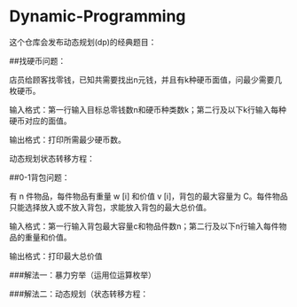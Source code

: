 # Dynamic-Programming
这个仓库会发布动态规划(dp)的经典题目：

##找硬币问题：

店员给顾客找零钱，已知共需要找出n元钱，并且有k种硬币面值，问最少需要几枚硬币。

输入格式：第一行输入目标总零钱数n和硬币种类数k；第二行及以下k行输入每种硬币对应的面值。

输出格式：打印所需最少硬币数。

动态规划状态转移方程：

##0-1背包问题：

有 n 件物品，每件物品有重量 w [i] 和价值 v [i]，背包的最大容量为 C。每件物品只能选择放入或不放入背包，求能放入背包的最大总价值。

输入格式：第一行输入背包最大容量c和物品件数n；第二行及以下n行输入每件物品的重量和价值。

输出格式：打印最大总价值

###解法一：暴力穷举（运用位运算枚举）

###解法二：动态规划（状态转移方程：
